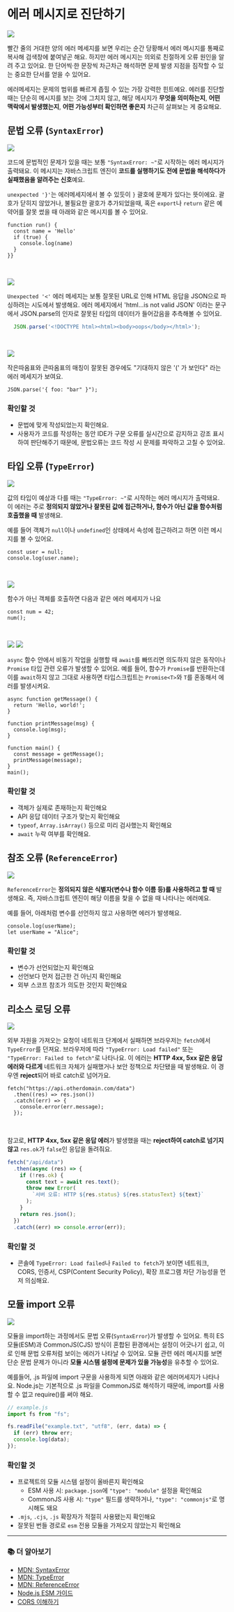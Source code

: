 # 에러 메시지로 진단하기

![](../../images/diagnose/error-messages.png)

빨간 줄의 거대한 양의 에러 메세지를 보면 우리는 순간 당황해서 에러 메시지를 통째로 복사해 검색창에 붙여넣곤 해요. 하지만 에러 메시지는 의외로 친절하게 오류 원인을 알려 주고 있어요. 한 단어씩·한 문장씩 차근차근 해석하면 문제 발생 지점을 짐작할 수 있는 중요한 단서를 얻을 수 있어요.

에러메세지는 문제의 범위를 빠르게 좁힐 수 있는 가장 강력한 힌트예요. 에러를 진단할 때는 단순히 메시지를 보는 것에 그치지 않고, 해당 메시지가 **무엇을 의미하는지**, **어떤 맥락에서 발생했는지**, **어떤 가능성부터 확인하면 좋은지** 차근히 살펴보는 게 중요해요.

## 문법 오류 (`SyntaxError`)

![](../../images/diagnose/error-syntax-1.png)

코드에 문법적인 문제가 있을 때는 보통 `"SyntaxError: ~"`로 시작하는 에러 메시지가 출력돼요. 이 메시지는 자바스크립트 엔진이 **코드를 실행하기도 전에 문법을 해석하다가 실패했음을 알려주는 신호**예요.

`unexpected '}'`는 에러메세지에서 볼 수 있듯이 `}` 괄호에 문제가 있다는 뜻이에요. 괄호가 닫히지 않았거나, 불필요한 괄호가 추가되었을때, 혹은 `export`나 `return` 같은 예약어를 잘못 썼을 때 아래와 같은 메시지를 볼 수 있어요.

```tsx 6
function run() {
  const name = 'Hello'
  if (true) {
    console.log(name)
  }
}}
```

<br>

![](../../images/diagnose/error-syntax-2.png)

`Unexpected '<'` 에러 메세지는 보통 잘못된 URL로 인해 HTML 응답을 JSON으로 파싱하려는 시도에서 발생해요. 에러 메세지에서 'html...is not valid JSON' 이라는 문구에서 JSON.parse의 인자로 잘못된 타입의 데이터가 들어갔음을 추측해볼 수 있어요.

```js
  JSON.parse('<!DOCTYPE html><html><body>oops</body></html>');
```


<br/>

![](../../images/diagnose/error-syntax-3.png)

작은따옴표와 큰따옴표의 매칭이 잘못된 경우에도 "기대하지 않은 '(' 가 보인다" 라는 에러 메세지가 보여요.

```tsx
JSON.parse('{ foo: "bar" }");
```

### 확인할 것

- 문법에 맞게 작성되었는지 확인해요.
- 사용자가 코드를 작성하는 동안 IDE가 구문 오류를 실시간으로 감지하고 강조 표시하여 판단해주기 때문에, 문법오류는 코드 작성 시 문제를 파악하고 고칠 수 있어요.

## 타입 오류 (`TypeError`)

![](../../images/diagnose/error-syntax-4.png)

값의 타입이 예상과 다를 때는 `"TypeError: ~"`로 시작하는 에러 메시지가 출력돼요. 이 에러는 주로 **정의되지 않았거나 잘못된 값에 접근하거나, 함수가 아닌 값을 함수처럼 호출했을 때** 발생해요.

예를 들어 객체가 `null`이나 `undefined`인 상태에서 속성에 접근하려고 하면 이런 메시지를 볼 수 있어요.

```tsx 2
const user = null;
console.log(user.name);
```

<br/>

![](../../images/diagnose/error-syntax-5.png)

함수가 아닌 객체를 호출하면 다음과 같은 에러 메세지가 나요

```tsx 2
const num = 42;
num();
```


<br/>

![](../../images/diagnose/error-syntax-6.png)
![](../../images/diagnose/error-syntax-6-2.png)

`async` 함수 안에서 비동기 작업을 실행할 때 `await`를 빠뜨리면 의도하지 않은 동작이나 `Promise` 타입 관련 오류가 발생할 수 있어요. 예를 들어, 함수가 `Promise`를 반환하는데 이를 `await`하지 않고 그대로 사용하면 타입스크립트는 `Promise<T>`와 `T`를 혼동해서 에러를 발생시켜요.

```tsx 10
async function getMessage() {
  return 'Hello, world!';
}

function printMessage(msg) {
  console.log(msg);
}

function main() {
  const message = getMessage();
  printMessage(message);
}
main();

```

### 확인할 것

- 객체가 실제로 존재하는지 확인해요
- API 응답 데이터 구조가 맞는지 확인해요
- `typeof`, `Array.isArray()` 등으로 미리 검사했는지 확인해요
- `await` 누락 여부를 확인해요.

## 참조 오류 (`ReferenceError`)

![](../../images/diagnose/error-syntax-7.png)

`ReferenceError`는 **정의되지 않은 식별자(변수나 함수 이름 등)를 사용하려고 할 때** 발생해요. 즉, 자바스크립트 엔진이 해당 이름을 찾을 수 없을 때 나타나는 에러예요.

예를 들어, 아래처럼 변수를 선언하지 않고 사용하면 에러가 발생해요.

```tsx 1
console.log(userName);
let userName = "Alice";
```

### 확인할 것

- 변수가 선언되었는지 확인해요
- 선언보다 먼저 접근한 건 아닌지 확인해요
- 외부 스코프 참조가 의도한 것인지 확인해요

## 리소스 로딩 오류

![](../../images/diagnose/error-syntax-8.png)

외부 자원을 가져오는 요청이 네트워크 단계에서 실패하면 브라우저는 `fetch`에서 `TypeError`를 던져요. 브라우저에 따라 `"TypeError: Load failed"` 또는 `"TypeError: Failed to fetch"`로 나타나요. 이 에러는 **HTTP 4xx, 5xx 같은 응답 에러와 다르게** 네트워크 자체가 실패했거나 보안 정책으로 차단됐을 때 발생해요. 이 경우엔 **reject**되어 바로 catch로 넘어가요.

```tsx 1
fetch("https://api.otherdomain.com/data")
  .then((res) => res.json())
  .catch((err) => {
    console.error(err.message);
  });
```

<br/>

참고로, **HTTP 4xx, 5xx 같은 응답 에러**가 발생했을 때는 **reject하여 catch로 넘기지 않고** `res.ok`가 `false`인 응답을 돌려줘요.

```ts
fetch("/api/data")
  .then(async (res) => {
    if (!res.ok) {
      const text = await res.text();
      throw new Error(
        `서버 오류: HTTP ${res.status} ${res.statusText} ${text}`
      );
    }
    return res.json();
  })
  .catch((err) => console.error(err));
```

### 확인할 것

- 콘솔에 `TypeError: Load failed`나 `Failed to fetch`가 보이면 네트워크, CORS, 인증서, CSP(Content Security Policy), 확장 프로그램 차단 가능성을 먼저 의심해요.


## 모듈 import 오류

![](../../images/diagnose/error-syntax-9.png)

모듈을 import하는 과정에서도 문법 오류(`SyntaxError`)가 발생할 수 있어요. 특히 ES 모듈(ESM)과 CommonJS(CJS) 방식이 혼합된 환경에서는 설정이 어긋나기 쉽고, 이로 인해 문법 오류처럼 보이는 에러가 나타날 수 있어요. 모듈 관련 에러 메시지를 보면 단순 문법 문제가 아니라 **모듈 시스템 설정에 문제가 있을 가능성**을 유추할 수 있어요.

예를들어, .js 파일에 import 구문을 사용하게 되면 아래와 같은 에러머세지가 나타나요. Node.js는 기본적으로 .js 파일을 CommonJS로 해석하기 때문에, import를 사용할 수 없고 require()를 써야 해요.

```js
// example.js
import fs from "fs";

fs.readFile("example.txt", "utf8", (err, data) => {
  if (err) throw err;
  console.log(data);
});
```

### 확인할 것

- 프로젝트의 모듈 시스템 설정이 올바른지 확인해요
  - ESM 사용 시: `package.json`에 `"type": "module"` 설정을 확인해요
  - CommonJS 사용 시: `"type"` 필드를 생략하거나, `"type": "commonjs"`로 명시해도 돼요
- `.mjs`, `.cjs`, `.js` 확장자가 적절히 사용됐는지 확인해요
- 잘못된 번들 경로로 `esm` 전용 모듈을 가져오지 않았는지 확인해요


---

### 📚 더 알아보기

- [MDN: SyntaxError](https://developer.mozilla.org/ko/docs/Web/JavaScript/Reference/Global_Objects/SyntaxError)
- [MDN: TypeError](https://developer.mozilla.org/ko/docs/Web/JavaScript/Reference/Global_Objects/TypeError)
- [MDN: ReferenceError](https://developer.mozilla.org/ko/docs/Web/JavaScript/Reference/Global_Objects/ReferenceError)
- [Node.js ESM 가이드](https://nodejs.org/api/esm.html)
- [CORS 이해하기](https://developer.mozilla.org/ko/docs/Web/HTTP/CORS)
